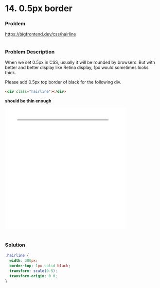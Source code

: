 # 14. 0.5px border

### Problem

https://bigfrontend.dev/css/hairline

#

### Problem Description

When we set 0.5px in CSS, usually it will be rounded by browsers. But with better and better display like Retina display, 1px would sometimes looks thick.

Please add 0.5px top border of black for the following div.

```html
<div class="hairline"></div>
```

**should be thin enough**

<kbd>![result](result.png)</kbd>

#

### Solution

```css
.hairline {
  width: 300px;
  border-top: 1px solid black;
  transform: scale(0.5);
  transform-origin: 0 0;
}
```
